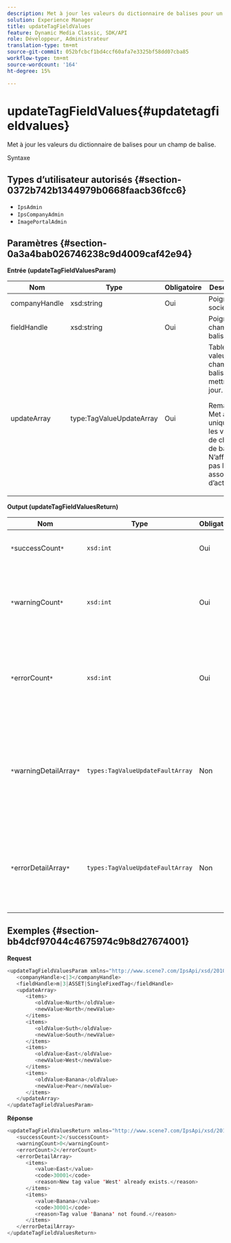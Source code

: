 ```yaml
---
description: Met à jour les valeurs du dictionnaire de balises pour un champ de balise.
solution: Experience Manager
title: updateTagFieldValues
feature: Dynamic Media Classic, SDK/API
role: Développeur, Administrateur
translation-type: tm+mt
source-git-commit: 052bfcbcf1bd4ccf60afa7e3325bf58dd07cba85
workflow-type: tm+mt
source-wordcount: '164'
ht-degree: 15%

---
```



# updateTagFieldValues{#updatetagfieldvalues}

Met à jour les valeurs du dictionnaire de balises pour un champ de balise.

Syntaxe

## Types d’utilisateur autorisés {#section-0372b742b1344979b0668faacb36fcc6}

* `IpsAdmin`
* `IpsCompanyAdmin`
* `ImagePortalAdmin`

## Paramètres {#section-0a3a4bab026746238c9d4009caf42e94}

**Entrée (updateTagFieldValuesParam)**

<table id="table_15F354FBC043464080BC975AE35E03A4"> 
 <thead> 
  <tr> 
   <th colname="col1" class="entry"> Nom </th> 
   <th colname="col2" class="entry"> Type </th> 
   <th colname="col3" class="entry"> Obligatoire </th> 
   <th colname="col4" class="entry"> Description </th> 
  </tr> 
 </thead>
 <tbody> 
  <tr> 
   <td colname="col1"> <span class="codeph"> <span class="varname"> companyHandle</span> </span> </td> 
   <td colname="col2"> <span class="codeph"> xsd:string</span> </td> 
   <td colname="col3"> Oui </td> 
   <td colname="col4"> Poignée de société. </td> 
  </tr> 
  <tr> 
   <td colname="col1"> <span class="codeph"> <span class="varname"> fieldHandle</span> </span> </td> 
   <td colname="col2"> <span class="codeph"> xsd:string</span> </td> 
   <td colname="col3"> Oui </td> 
   <td colname="col4"> Poignée de champ de balise. </td> 
  </tr> 
  <tr> 
   <td colname="col1"> <span class="codeph"> <span class="varname"> updateArray</span> </span> </td> 
   <td colname="col2"> <span class="codeph"> type:TagValueUpdateArray</span> </td> 
   <td colname="col3"> Oui </td> 
   <td colname="col4">Tableau des valeurs de champ de balise à mettre à jour. <p>Remarque :  Met à jour uniquement les valeurs de chaîne de balise. N’affecte pas les associations d’actifs. </p> </td> 
  </tr> 
 </tbody> 
</table>

**Output (updateTagFieldValuesReturn)**

| Nom | Type | Obligatoire | Description |
|---|---|---|---|
| `*`successCount`*` | `xsd:int` | Oui | Nombre de champs de balise mis à jour avec succès. |
| `*`warningCount`*` | `xsd:int` | Oui | Nombre d’avertissements générés lorsque l’opération tentait de mettre à jour les champs de balise. |
| `*`errorCount`*` | `xsd:int` | Oui | Nombre d’erreurs générées lorsque l’opération tentait de mettre à jour les champs de balise. |
| `*`warningDetailArray`*` | `types:TagValueUpdateFaultArray` | Non | Tableau de détails associés aux ressources qui ont généré des avertissements lorsque l’opération tentait de mettre à jour les champs de balise. |
| `*`errorDetailArray`*` | `types:TagValueUpdateFaultArray` | Non | Tableau de détails associés aux actifs qui ont généré des erreurs lorsque l’opération tentait de mettre à jour les champs de balise. |

## Exemples {#section-bb4dcf97044c4675974c9b8d27674001}

**Request**

```java
<updateTagFieldValuesParam xmlns="http://www.scene7.com/IpsApi/xsd/2010-01-31">
   <companyHandle>c|3</companyHandle>
   <fieldHandle>m|3|ASSET|SingleFixedTag</fieldHandle>
   <updateArray>
      <items>
         <oldValue>Nurth</oldValue>
         <newValue>North</newValue>
      </items>
      <items>
         <oldValue>Suth</oldValue>
         <newValue>South</newValue>
      </items>
      <items>
         <oldValue>East</oldValue>
         <newValue>West</newValue>
      </items>
      <items>
         <oldValue>Banana</oldValue>
         <newValue>Pear</newValue>
      </items>
   </updateArray>
</updateTagFieldValuesParam>
```

**Réponse**

```java
<updateTagFieldValuesReturn xmlns="http://www.scene7.com/IpsApi/xsd/2010-01-31">
   <successCount>2</successCount>
   <warningCount>0</warningCount>
   <errorCount>2</errorCount>
   <errorDetailArray>
      <items>
         <value>East</value>
         <code>30001</code>
         <reason>New tag value 'West' already exists.</reason>
      </items>
      <items>
         <value>Banana</value>
         <code>30001</code>
         <reason>Tag value 'Banana' not found.</reason>
      </items>
   </errorDetailArray>
</updateTagFieldValuesReturn>
```

